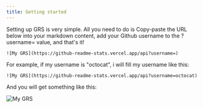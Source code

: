 ```yaml
---
title: Getting started
---
```


Setting up GRS is very simple. All you need to do is Copy-paste the URL below into your markdown content, add your Github username to the ?username= value, and that's it!

```
![My GRS](https://github-readme-stats.vercel.app/api?username=)
```


For example, if my username is "octocat", i will fill my username like this:

```
![My GRS](https://github-readme-stats.vercel.app/api?username=octocat)
```
And you will get something like this:

![My GRS](https://camo.githubusercontent.com/65a15bb84c8c5cbddc849f006c1e90aa81f7075bc3ef5413db30ccd76e8355eb/68747470733a2f2f6769746875622d726561646d652d73746174732e76657263656c2e6170702f6170693f757365726e616d653d6f63746f636174)
